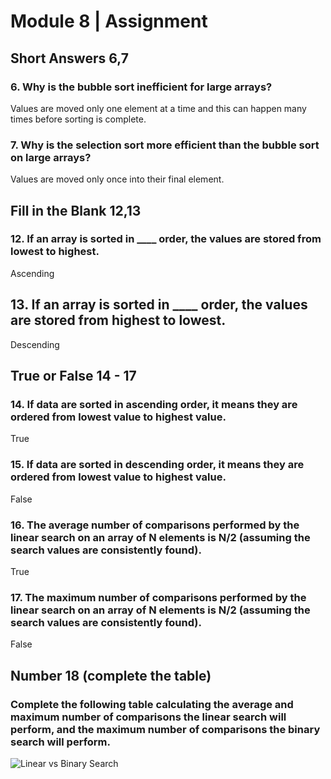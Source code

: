 # Module 8 | Assignment

## Short Answers 6,7

### 6\. Why is the bubble sort inefficient for large arrays?

Values are moved only one element at a time and this can happen many times before sorting is complete.

### 7\. Why is the selection sort more efficient than the bubble sort on large arrays?

Values are moved only once into their final element.

## Fill in the Blank 12,13

### 12\. If an array is sorted in ____ order, the values are stored from lowest to highest.

Ascending

## 13\. If an array is sorted in ____ order, the values are stored from highest to lowest.

Descending

## True or False 14 - 17

### 14\. If data are sorted in ascending order, it means they are ordered from lowest value to highest value.

True

### 15\. If data are sorted in descending order, it means they are ordered from lowest value to highest value.

False

### 16\. The average number of comparisons performed by the linear search on an array of N elements is N/2 (assuming the search values are consistently found).

True

### 17\. The maximum number of comparisons performed by the linear search on an array of N elements is N/2 (assuming the search values are consistently found).

False

## Number 18 (complete the table)

### Complete the following table calculating the average and maximum number of comparisons the linear search will perform, and the maximum number of comparisons the binary search will perform.

![Linear vs Binary Search](M08/1.jpg)
